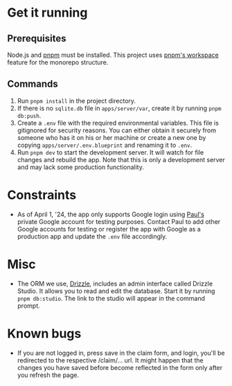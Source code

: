 # Get it running

## Prerequisites

Node.js and [pnpm](https://pnpm.io/installation) must be installed. This project uses [pnpm's workspace](https://pnpm.io/workspaces) feature for the monorepo structure.

## Commands

1. Run `pnpm install` in the project directory.
2. If there is no `sqlite.db` file in `apps/server/var`, create it by running `pnpm db:push`.
3. Create a `.env` file with the required environmental variables. This file is gitignored for security reasons. You can either obtain it securely from someone who has it on his or her machine or create a new one by copying `apps/server/.env.blueprint` and renaming it to `.env`.
4. Run `pnpm dev` to start the development server. It will watch for file changes and rebuild the app. Note that this is only a development server and may lack some production functionality.

# Constraints

- As of April 1, '24, the app only supports Google login using [Paul's](mailto:paul.f.welter@gmail.com) private Google account for testing purposes. Contact Paul to add other Google accounts for testing or register the app with Google as a production app and update the `.env` file accordingly.

# Misc

- The ORM we use, [Drizzle](https://orm.drizzle.team), includes an admin interface called Drizzle Studio. It allows you to read and edit the database. Start it by running `pnpm db:studio`. The link to the studio will appear in the command prompt.

# Known bugs

- If you are not logged in, press save in the claim form, and login, you'll be redirected to the respective /claim/... url. It might happen that the changes you have saved before become reflected in the form only after you refresh the page.
